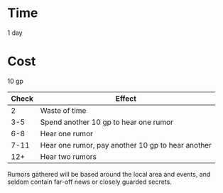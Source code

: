 # Time
1 day

# Cost
10 gp

Check|Effect
-|-
2|Waste of time
3-5|Spend another 10 gp to hear one rumor
6-8|Hear one rumor 
7-11|Hear one rumor, pay another 10 gp to hear another
12+|Hear two rumors

Rumors gathered will be based around the local area and events, and seldom contain far-off news or closely guarded secrets.
